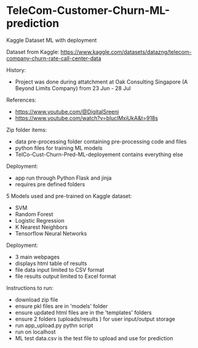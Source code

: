 # TeleCom-Customer-Churn-ML-prediction
Kaggle Dataset ML with deployment

Dataset from Kaggle: https://www.kaggle.com/datasets/datazng/telecom-company-churn-rate-call-center-data

History:
- Project was done during attatchment at Oak Consulting Singapore (A Beyond Limits Company) from 23 Jun - 28 Jul

References:
- https://www.youtube.com/@DigitalSreeni
- https://www.youtube.com/watch?v=bluclMxiUkA&t=918s

Zip folder items:
- data pre-processing folder containing pre-processing code and files
- python files for training ML models
- TelCo-Cust-Churn-Pred-ML-deployement contains everything else

Deployment:
- app run through Python Flask and jinja
- requires pre defined folders

5 Models used and pre-trained on Kaggle dataset: 
- SVM
- Random Forest
- Logistic Regression
- K Nearest Neighbors
- Tensorflow Neural Networks

Deployment:
- 3 main webpages
- displays html table of results
- file data input limited to CSV format
- file results output limited to Excel format

Instructions to run:
- download zip file
- ensure pkl files are in 'models' folder
- ensure updated html files are in the 'templates' folders
- ensure 2 folders (uploads/results ) for user input/output storage
- run app_upload.py pythn script
- run on localhost
- ML test data.csv is the test file to upload and use for prediction   
